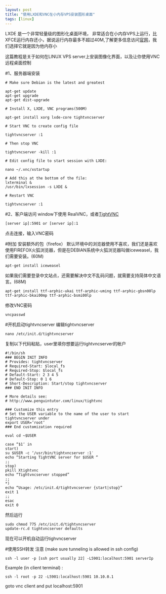 ```yaml
---
layout: post
title: "使用LXDE和VNC在小内存VPS安装图形桌面"
tags: [linux]
---
```


LXDE 是一个非常轻量级的图形化桌面环境， 非常适合在小内存VPS上运行，比XFCE运行内存还小，据说运行内存最多不超过40M,了解更多信息访问[官网](http://www.lxde.org/)，我们选择它就是因为他内存小

这篇教程是关于如何在LINUX VPS server上安装图像化界面，以及让你使用VNC远程桌面控制

#1、服务器端安装

	# Make sure Debian is the latest and greatest
	
	apt-get update
	apt-get upgrade
	apt-get dist-upgrade
	
	# Install X, LXDE, VNC programs(500M)
	
	apt-get install xorg lxde-core tightvncserver
	
	# Start VNC to create config file
	
	tightvncserver :1
	
	# Then stop VNC
	
	tightvncserver -kill :1
	
	# Edit config file to start session with LXDE:
	
	nano ~/.vnc/xstartup
	
	# Add this at the bottom of the file:
	lxterminal &
	/usr/bin/lxsession -s LXDE &
	
	# Restart VNC
	
	tightvncserver :1

#2、客户端访问
window下使用 RealVNC，或者[TightVNC](http://www.tightvnc.com/download.html)

	[server ip]:5901 or [server ip]:1

点击连接，输入VNC密码

#附加
安装额外的包（firefox）
默认环境中的浏览器使用不喜欢，我们还是喜欢使用FIREFOX火狐浏览器，但是在DEBIAN系统中火狐浏览器叫做iceweasel，我们需要安装。(60M)

	apt-get install iceweasel
如果我们需要登录中文站点，还需要解决中文不乱码问题，就需要支持简体中文语言。(68M)

	apt-get install ttf-arphic-ukai ttf-arphic-uming ttf-arphic-gbsn00lp ttf-arphic-bkai00mp ttf-arphic-bsmi00lp
	
修改VNC密码

	vncpasswd
#开机启动tightvncserver
编辑tightvncserver
	
	nano /etc/init.d/tightvncserver
复制以下代码粘贴，user里填你想要运行tightvncserver的帐户
	
	#!/bin/sh
	### BEGIN INIT INFO
	# Provides: tightvncserver
	# Required-Start: $local_fs
	# Required-Stop: $local_fs
	# Default-Start: 2 3 4 5
	# Default-Stop: 0 1 6
	# Short-Description: Start/stop tightvncserver
	### END INIT INFO
	
	# More details see:
	# http://www.penguintutor.com/linux/tightvnc
	
	### Customize this entry
	# Set the USER variable to the name of the user to start tightvncserver under
	export USER=’root‘
	### End customization required
	
	eval cd ~$USER
	
	case “$1″ in
	start)
	su $USER -c ‘/usr/bin/tightvncserver :1′
	echo “Starting TightVNC server for $USER “
	;;
	stop)
	pkill Xtightvnc
	echo “Tightvncserver stopped”
	;;
	*)
	echo “Usage: /etc/init.d/tightvncserver {start|stop}”
	exit 1
	;;
	esac
	exit 0
然后运行

	sudo chmod 775 /etc/init.d/tightvncserver
	update-rc.d tightvncserver defaults
现在可以开机自动运行tighvncserver

#使用SSH转发
注意 (make sure tunneling is allowed in ssh config) 

	ssh -l user -p [ssh port usually 22] -L5901:localhost:5901 serverIp
Example (in client terminal) : 

	ssh -l root -p 22 -L5901:localhost:5901 10.10.0.1
goto vnc client and put localhost:5901